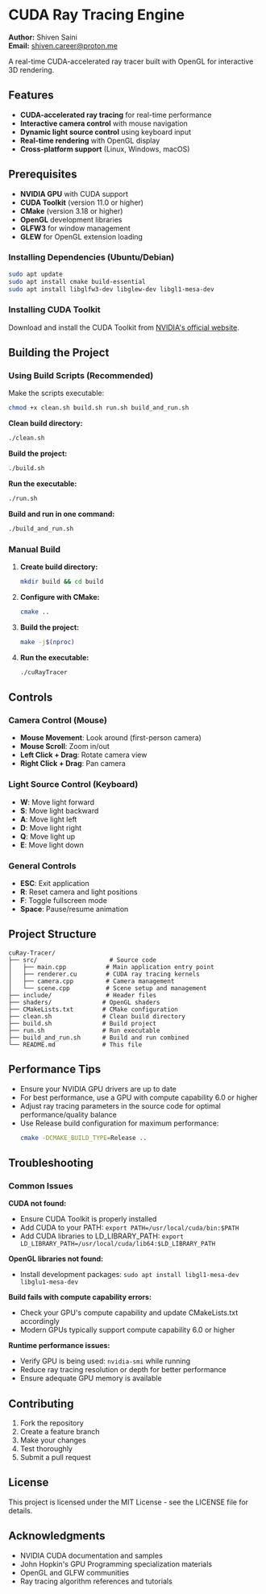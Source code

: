 # CUDA Ray Tracing Engine

**Author:** Shiven Saini  
**Email:** shiven.career@proton.me  

A real-time CUDA-accelerated ray tracer built with OpenGL for interactive 3D rendering.

## Features

- **CUDA-accelerated ray tracing** for real-time performance
- **Interactive camera control** with mouse navigation
- **Dynamic light source control** using keyboard input
- **Real-time rendering** with OpenGL display
- **Cross-platform support** (Linux, Windows, macOS)

## Prerequisites

- **NVIDIA GPU** with CUDA support
- **CUDA Toolkit** (version 11.0 or higher)
- **CMake** (version 3.18 or higher)
- **OpenGL** development libraries
- **GLFW3** for window management
- **GLEW** for OpenGL extension loading

### Installing Dependencies (Ubuntu/Debian)

```bash
sudo apt update
sudo apt install cmake build-essential
sudo apt install libglfw3-dev libglew-dev libgl1-mesa-dev
```

### Installing CUDA Toolkit

Download and install the CUDA Toolkit from [NVIDIA's official website](https://developer.nvidia.com/cuda-downloads).

## Building the Project

### Using Build Scripts (Recommended)

Make the scripts executable:
```bash
chmod +x clean.sh build.sh run.sh build_and_run.sh
```

**Clean build directory:**
```bash
./clean.sh
```

**Build the project:**
```bash
./build.sh
```

**Run the executable:**
```bash
./run.sh
```

**Build and run in one command:**
```bash
./build_and_run.sh
```

### Manual Build

1. **Create build directory:**
   ```bash
   mkdir build && cd build
   ```

2. **Configure with CMake:**
   ```bash
   cmake ..
   ```

3. **Build the project:**
   ```bash
   make -j$(nproc)
   ```

4. **Run the executable:**
   ```bash
   ./cuRayTracer
   ```

## Controls

### Camera Control (Mouse)
- **Mouse Movement**: Look around (first-person camera)
- **Mouse Scroll**: Zoom in/out
- **Left Click + Drag**: Rotate camera view
- **Right Click + Drag**: Pan camera

### Light Source Control (Keyboard)
- **W**: Move light forward
- **S**: Move light backward
- **A**: Move light left
- **D**: Move light right
- **Q**: Move light up
- **E**: Move light down

### General Controls
- **ESC**: Exit application
- **R**: Reset camera and light positions
- **F**: Toggle fullscreen mode
- **Space**: Pause/resume animation

## Project Structure

```
cuRay-Tracer/
├── src/                    # Source code
│   ├── main.cpp           # Main application entry point
│   ├── renderer.cu        # CUDA ray tracing kernels
│   ├── camera.cpp         # Camera management
│   └── scene.cpp          # Scene setup and management
├── include/               # Header files
├── shaders/              # OpenGL shaders
├── CMakeLists.txt        # CMake configuration
├── clean.sh              # Clean build directory
├── build.sh              # Build project
├── run.sh                # Run executable
├── build_and_run.sh      # Build and run combined
└── README.md             # This file
```

## Performance Tips

- Ensure your NVIDIA GPU drivers are up to date
- For best performance, use a GPU with compute capability 6.0 or higher
- Adjust ray tracing parameters in the source code for optimal performance/quality balance
- Use Release build configuration for maximum performance:
  ```bash
  cmake -DCMAKE_BUILD_TYPE=Release ..
  ```

## Troubleshooting

### Common Issues

**CUDA not found:**
- Ensure CUDA Toolkit is properly installed
- Add CUDA to your PATH: `export PATH=/usr/local/cuda/bin:$PATH`
- Add CUDA libraries to LD_LIBRARY_PATH: `export LD_LIBRARY_PATH=/usr/local/cuda/lib64:$LD_LIBRARY_PATH`

**OpenGL libraries not found:**
- Install development packages: `sudo apt install libgl1-mesa-dev libglu1-mesa-dev`

**Build fails with compute capability errors:**
- Check your GPU's compute capability and update CMakeLists.txt accordingly
- Modern GPUs typically support compute capability 6.0 or higher

**Runtime performance issues:**
- Verify GPU is being used: `nvidia-smi` while running
- Reduce ray tracing resolution or depth for better performance
- Ensure adequate GPU memory is available

## Contributing

1. Fork the repository
2. Create a feature branch
3. Make your changes
4. Test thoroughly
5. Submit a pull request

## License

This project is licensed under the MIT License - see the LICENSE file for details.

## Acknowledgments

- NVIDIA CUDA documentation and samples
- John Hopkin's GPU Programming specialization materials
- OpenGL and GLFW communities
- Ray tracing algorithm references and tutorials